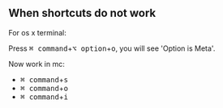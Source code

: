 ## When shortcuts do not work

For os x terminal:

Press <kbd>⌘ command</kbd>+<kbd>⌥ option</kbd>+<kbd>o</kbd>, you will see 'Option is Meta'.

Now work in mc:

- <kbd>⌘ command</kbd>+<kbd>s</kbd>
- <kbd>⌘ command</kbd>+<kbd>o</kbd>
- <kbd>⌘ command</kbd>+<kbd>i</kbd>
